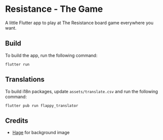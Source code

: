 # Resistance - The Game

A little Flutter app to play at The Resistance board game everywhere you want.

## Build

To build the app, run the following command:

```flutter run```

## Translations

To build i18n packages, update `assets/translate.csv` and run the following command:

```flutter pub run flappy_translator```

## Credits

- [Hage](https://twitter.com/hage_2013) for background image